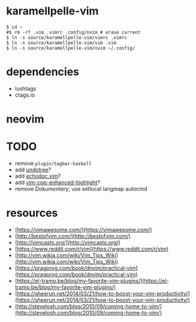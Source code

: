 karamellpelle-vim
=================

    $ cd ~
    #$ rm -rf .vim .vimrc .config/nvim # erase current
    $ ln -s source/karamellpelle-vim/vimrc .vimrc
    $ ln -s source/karamellpelle-vim/vim .vim
    $ ln -s source/karamellpelle-vim/nvim ~/.config/

# dependencies
* lushtags
* ctags.io


# neovim

# TODO

* remove `plugin/tagbar-haskell`
* add [undotree](https://github.com/mbbill/undotree)?
* add [echodoc.vim](https://github.com/Shougo/echodoc.vim`)?
* add [vim-cpp-enhanced-highlight](https://github.com/octol/vim-cpp-enhanced-highlight)?
* remove _Dokumentary_, use setlocal langmap autocmd


# resources

* [https://vimawesome.com/](https://vimawesome.com/)
* [http://bestofvim.com/](http://bestofvim.com/)
* [http://vimcasts.org/](http://vimcasts.org/)
* [https://www.reddit.com/r/vim](https://www.reddit.com/r/vim)
* [http://vim.wikia.com/wiki/Vim_Tips_Wiki](http://vim.wikia.com/wiki/Vim_Tips_Wiki)
* [https://pragprog.com/book/dnvim/practical-vim](https://pragprog.com/book/dnvim/practical-vim)
* [https://el-tramo.be/blog/my-favorite-vim-plugins/](https://el-tramo.be/blog/my-favorite-vim-plugins/)
* [https://sheerun.net/2014/03/21/how-to-boost-your-vim-productivity/](https://sheerun.net/2014/03/21/how-to-boost-your-vim-productivity/)
* [http://stevelosh.com/blog/2010/09/coming-home-to-vim/](http://stevelosh.com/blog/2010/09/coming-home-to-vim/)




